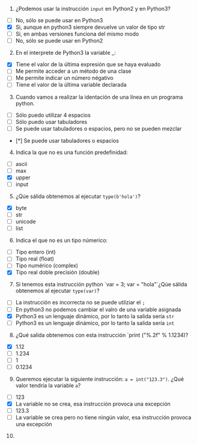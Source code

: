 1. ¿Podemos usar la instrucción `input` en Python2 y en Python3?

* [ ] No, sólo se puede usar en Python3
* [x] Si, aunque en python3 siempre devuelve un valor de tipo str
* [ ] Si, en ambas versiones funciona del mismo modo
* [ ] No, sólo se puede usar en Python2

2. En el interprete de Python3 la variable _:

* [x] Tiene el valor de la última expresión que se haya evaluado
* [ ] Me permite acceder a un método de una clase
* [ ] Me permite indicar un número négativo
* [ ] Tiene el valor de la última variable declarada

3. Cuando vamos a realizar la identación de una línea en un programa python.

* [ ] Sólo puedo utilizar 4 espacios
* [ ] Sólo puedo usar tabuladores
* [ ] Se puede usar tabuladores o espacios, pero no se pueden mezclar
* [*] Se puede usar tabuladores o espacios

4. Indica la que no es una función predefinidad:

* [ ] ascii
* [ ] max
* [x] upper
* [ ] input

5. ¿Qúe sálida obtenemos al ejecutar `type(b'hola')`?

* [x] byte
* [ ] str
* [ ] unicode
* [ ] list

6. Indica el que no es un tipo númerico:

* [ ] Tipo entero (int)
* [ ] Tipo real (float)
* [ ] Tipo numérico (complex)
* [x] Tipo real doble precisión (double)

7. Si tenemos esta instrucción python ´var = 3; var = "hola"´¿Qúe sálida obtenemos al ejecutar `type(var)`?

* [ ] La instrucción es incorrecta no se puede utilziar el `;`
* [ ] En python3 no podemos cambiar el valro de una variable asignada
* [x] Python3 es un lenguaje dinámico, por lo tanto la salida sería `str`
* [ ] Python3 es un lenguaje dinámico, por lo tanto la salida sería `int`

8. ¿Qué salida obtenemos con esta instrucción `print ("%.2f" % 1.1234)?

* [x] 1.12
* [ ] 1.234
* [ ] 1
* [ ] 0.1234

9. Queremos ejecutar la siguiente instrucción: `a = int("123.3")`. ¿Qué valor tendría la variable `a`?

* [ ] 123
* [x] La variable no se crea, esa instrucción provoca una excepción
* [ ] 123.3
* [ ] La variable se crea pero no tiene ningún valor, esa instrucción provoca una excepción

10. 


